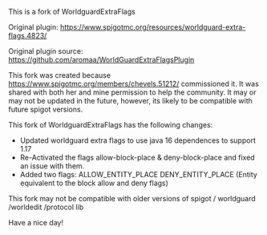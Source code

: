 
This is a fork of WorldguardExtraFlags

Original plugin: https://www.spigotmc.org/resources/worldguard-extra-flags.4823/

Original plugin source: https://github.com/aromaa/WorldGuardExtraFlagsPlugin


This fork was created because https://www.spigotmc.org/members/chevels.51212/ commissioned it. It was shared with both her and mine permission to help the community.
It may or may not be updated in the future, however, its likely to be compatible with future spigot versions.

This fork of WorldguardExtraFlags has the following changes:
- Updated worldguard extra flags to use java 16 dependences to support 1.17
- Re-Activated the flags allow-block-place & deny-block-place and fixed an issue with them.
- Added two flags:
ALLOW_ENTITY_PLACE
DENY_ENTITY_PLACE
(Entity equivalent to the block allow and deny flags) 

This fork may not be compatible with older versions of spigot / worldguard /worldedit /protocol lib

Have a nice day!
